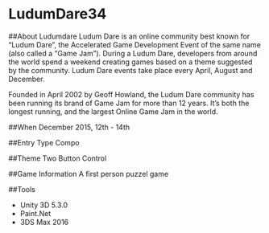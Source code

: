 # LudumDare34

##About Ludumdare
Ludum Dare is an online community best known for “Ludum Dare”, the Accelerated Game Development Event of the same name (also called a “Game Jam”). During a Ludum Dare, developers from around the world spend a weekend creating games based on a theme suggested by the community. Ludum Dare events take place every April, August and December.

Founded in April 2002 by Geoff Howland, the Ludum Dare community has been running its brand of Game Jam for more than 12 years. It’s both the longest running, and the largest Online Game Jam in the world.

##When
December 2015, 12th - 14th

##Entry Type
Compo

##Theme
Two Button Control

##Game Information
A first person puzzel game

##Tools
- Unity 3D 5.3.0
- Paint.Net
- 3DS Max 2016
